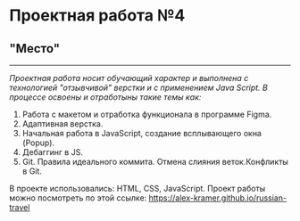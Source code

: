 # Проектная работа №4
## "Место"
___________________________

_Проектная работа носит обучающий характер и выполнена с технологией "отзывчивой" верстки и с применением Java Script. В процессе освоены и отработыны такие темы как:_
1. Работа с макетом и отработка функционала в программе Figma.
2. Адаптивная верстка.
3. Начальная работа в JavaScript, создание всплывающего окна (Popup).
4. Дебаггинг в JS.
5. Git. Правила идеального коммита. Отмена слияния веток.Конфликты в Git.

В проекте использовались: HTML, CSS, JavaScript. 
Проект работы можно посмотреть по этой ссылке: <https://alex-kramer.github.io/russian-travel>